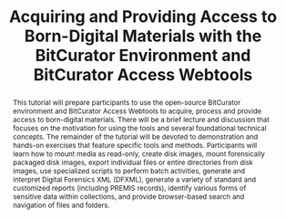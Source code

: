 ---
abstract: This tutorial will prepare participants to use the open-source BitCurator
  environment and BitCurator Access Webtools to acquire, process and provide access
  to born-digital materials. There will be a brief lecture and discussion that focuses
  on the motivation for using the tools and several foundational technical concepts.
  The remainder of the tutorial will be devoted to demonstration and hands-on exercises
  that feature specific tools and methods. Participants will learn how to mount media
  as read-only, create disk images, mount forensically packaged disk images, export
  individual files or entire directories from disk images, use specialized scripts
  to perform batch activities, generate and interpret Digital Forensics XML (DFXML),
  generate a variety of standard and customized reports (including PREMIS records),
  identify various forms of sensitive data within collections, and provide browser-based
  search and navigation of files and folders.
creators:
- Lee, Christopher A.
date: null
document_url: https://services.phaidra.univie.ac.at/api/object/o:502834/download
grand_parent: iPRES
institutions: []
keywords: []
landing_page_url: https://phaidra.univie.ac.at/o:502834
language: eng
layout: publication
license: CC BY-NC-SA 3.0 AT
notes_url: null
parent: iPRES 2016
publication_type: tutorial
size: 428621
slides_url: null
source_name: iPRES
title: Acquiring and Providing Access to Born-Digital Materials with the BitCurator
  Environment and BitCurator Access Webtools
year: 2016
---